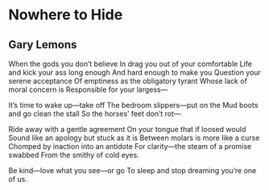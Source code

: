 # Nowhere to Hide
## Gary Lemons
When the gods you don’t believe
In drag you out of your comfortable
Life and kick your ass long enough
And hard enough to make you
Question your serene acceptance
Of emptiness as the obligatory tyrant
Whose lack of moral concern is
Responsible for your largess—

It’s time to wake up—take off
The bedroom slippers—put on the
Mud boots and go clean the stall
So the horses’ feet don’t rot—

Ride away with a gentle agreement
On your tongue that if loosed would
Sound like an apology but stuck as it is
Between molars is more like a curse
Chomped by inaction into an antidote
For clarity—the steam of a promise swabbed
From the smithy of cold eyes.

Be kind—love what you see—or go
To sleep and stop dreaming you’re one of us.